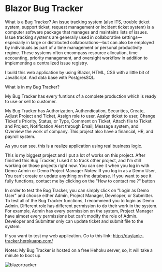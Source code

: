 # Blazor Bug Tracker

What is a Bug Tracker?
An issue tracking system (also ITS, trouble ticket system, support ticket, request management or incident ticket system) is a computer software package that manages and maintains lists of issues. 
Issue tracking systems are generally used in collaborative settings—especially in large or distributed collaborations—but can also be employed by individuals as part of a time management or personal productivity regime.
These systems often encompass resource allocation, time accounting, priority management, and oversight workflow in addition to implementing a centralized issue registry.

I build this web application by using Blazor, HTML, CSS with a little bit of JavaScript. And data base with PostgresSQL.

What is in my Bug Tracker?

My Bug Tracker has every funtions of a complete production which is ready to use or sell to customer.

My Bug Tracker has Authorization, Authendication, Securities, Create, Adjust Project and Ticket, Assign role to user, Assign ticket to user, Change Ticket's Priority, Status, or Type, Comment on Ticket, Attach file to Ticket and Project, Notification Alert through Email, Message system, and Overview the work of company. This project also have a financial, HR, and payroll system.

As you can see, this is a realize application using real business logic.

This is my biggest project and I put a lot of works on this project. After finished this Bug Tracker, I used it to track other project, and I'm still working on those projects right now. You can see it when you log in with Demo Admin or Demo Project Manager
Notes: If you log in as a Demo User, You can't create or update anything on the database. If you want to see it fully functions, contact me by clicking on the "How to contact me ?" button



In order to test the Bug Tracker, you can simply click on "Login as Demo User" and choose either Admin, Project Manager, Developer, or Submitter. To test all of the Bug Tracker functions, I recommend you to login as Demo Admin.
Different role has different permission to do their work in the system. For example, Admin has every permission on the system, Project Manager have almost every permissions but can't modify the role of Admin. Developer and Submitter only can update ticket and submit file to the system.

If you want to test my web application. Go to this link: http://duylanle-tracker.herokuapp.com/

Notes: My Bug Tracker is hosted on a free Hehoku server, so, It will take a minute to boot up.

![blazortracker](https://user-images.githubusercontent.com/76194081/128619899-347aec9a-d462-44dc-ad4c-886639a6f9c8.png)


